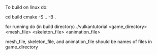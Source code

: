 To build on linux do:

cd build
cmake -S .. -B .

for running do (in build directory) ./vulkantutorial <game_directory> <mesh_file> <skeleton_file> <animation_file>

mesh_file, skeleton_file, and animation_file should be names of files in game_directory
